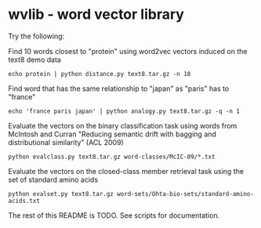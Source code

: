 wvlib - word vector library
===========================

Try the following:

Find 10 words closest to "protein" using word2vec vectors induced on
the text8 demo data

    echo protein | python distance.py text8.tar.gz -n 10

Find word that has the same relationship to "japan" as "paris" has
to "france"

    echo 'france paris japan' | python analogy.py text8.tar.gz -q -n 1

Evaluate the vectors on the binary classification task using words
from McIntosh and Curran "Reducing semantic drift with bagging and
distributional similarity" (ACL 2009)

    python evalclass.py text8.tar.gz word-classes/McIC-09/*.txt

Evaluate the vectors on the closed-class member retrieval task
using the set of standard amino acids

    python evalset.py text8.tar.gz word-sets/Ohta-bio-sets/standard-amino-acids.txt

The rest of this README is TODO. See scripts for documentation.
